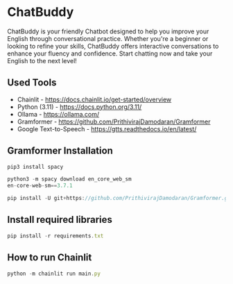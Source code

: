 # ChatBuddy

ChatBuddy is your friendly Chatbot designed to help you improve your English through conversational practice. Whether you're a beginner or looking to refine your skills, ChatBuddy offers interactive conversations to enhance your fluency and confidence. Start chatting now and take your English to the next level!

## Used Tools

- Chainlit - https://docs.chainlit.io/get-started/overview
- Python (3.11) - https://docs.python.org/3.11/
- Ollama - https://ollama.com/
- Gramformer - https://github.com/PrithivirajDamodaran/Gramformer
- Google Text-to-Speech - https://gtts.readthedocs.io/en/latest/

## Gramformer Installation

```js
pip3 install spacy
```

```js
python3 -m spacy download en_core_web_sm
en-core-web-sm==3.7.1
```

```js
pip install -U git+https://github.com/PrithivirajDamodaran/Gramformer.git
```

## Install required libraries

```js
pip install -r requirements.txt
```

## How to run Chainlit

```js
python -m chainlit run main.py
```


